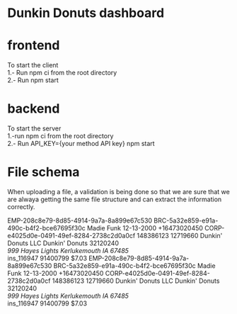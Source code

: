 # Dunkin Donuts dashboard

# frontend
To start the client <br>
1.- Run npm ci from the root directory <br>
2.- Run npm start

# backend
To start the server <br>
1.-run npm ci from the root directory <br>
2.- Run API_KEY={your method API key} npm start <br>

# File schema
When uploading a file, a validation is being done so that we are sure that we are alwaya getting the same file structure and can extract the information correctly. <br>

<?xml version="1.0" encoding="UTF-8" ?>
<rows>
<row>
	<Employee>
		<DunkinId>EMP-208c8e79-8d85-4914-9a7a-8a899e67c530</DunkinId>
		<DunkinBranch>BRC-5a32e859-e91a-490c-b4f2-bce67695f30c</DunkinBranch>
		<FirstName>Madie</FirstName>
		<LastName>Funk</LastName>
		<DOB>12-13-2000</DOB>
		<PhoneNumber>+16473020450</PhoneNumber>
	</Employee>
	<Payor>
		<DunkinId>CORP-e4025d0e-0491-49ef-8284-2738c2d0a0cf</DunkinId>
		<ABARouting>148386123</ABARouting>
		<AccountNumber>12719660</AccountNumber>
		<Name>Dunkin' Donuts LLC</Name>
		<DBA>Dunkin' Donuts</DBA>
		<EIN>32120240</EIN>
		<Address>
			<Line1>999 Hayes Lights</Line1>
			<City>Kerlukemouth</City>
			<State>IA</State>
			<Zip>67485</Zip>
		</Address>
	</Payor>
	<Payee>
		<PlaidId>ins_116947</PlaidId>
		<LoanAccountNumber>91400799</LoanAccountNumber>
	</Payee>
	<Amount>$7.03</Amount>
</row>
<row>
	<Employee>
		<DunkinId>EMP-208c8e79-8d85-4914-9a7a-8a899e67c530</DunkinId>
		<DunkinBranch>BRC-5a32e859-e91a-490c-b4f2-bce67695f30c</DunkinBranch>
		<FirstName>Madie</FirstName>
		<LastName>Funk</LastName>
		<DOB>12-13-2000</DOB>
		<PhoneNumber>+16473020450</PhoneNumber>
	</Employee>
	<Payor>
		<DunkinId>CORP-e4025d0e-0491-49ef-8284-2738c2d0a0cf</DunkinId>
		<ABARouting>148386123</ABARouting>
		<AccountNumber>12719660</AccountNumber>
		<Name>Dunkin' Donuts LLC</Name>
		<DBA>Dunkin' Donuts</DBA>
		<EIN>32120240</EIN>
		<Address>
			<Line1>999 Hayes Lights</Line1>
			<City>Kerlukemouth</City>
			<State>IA</State>
			<Zip>67485</Zip>
		</Address>
	</Payor>
	<Payee>
		<PlaidId>ins_116947</PlaidId>
		<LoanAccountNumber>91400799</LoanAccountNumber>
	</Payee>
	<Amount>$7.03</Amount>
</row>
</rows>

